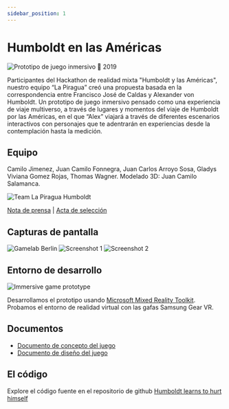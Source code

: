 ```yaml
---
sidebar_position: 1
---
```


# Humboldt en las Américas

![Prototipo de juego inmersivo](https://jcarroyos-portfolio.s3.amazonaws.com/docs/9LcCw95utQF_720.png)
📆 2019

Participantes del Hackathon de realidad mixta "Humboldt y las Américas", nuestro equipo “La Piragua” creó una propuesta basada en la correspondencia entre Francisco José de Caldas y Alexander von Humboldt. Un prototipo de juego inmersivo pensado como una experiencia de viaje multiverso, a través de lugares y momentos del viaje de Humboldt por las Américas, en el que “Alex” viajará a través de diferentes escenarios interactivos con personajes que te adentrarán en experiencias desde la contemplación hasta la medición.

## Equipo

Camilo Jimenez, Juan Camilo Fonnegra, Juan Carlos Arroyo Sosa, Gladys Viviana Gomez Rojas, Thomas Wagner. Modelado 3D: Juan Camilo Salamanca.

![Team La Piragua Humboldt](https://jcarroyos-portfolio.s3.amazonaws.com/docs/team-killing-humboldt.jpg)

[Nota de prensa](https://www.goethe.de/prj/hya/es/inh/hackaton2.html "En Colombia, la Hackatón de realidad mixta “Humboldt y las Américas” ya tiene ganador") | [Acta de selección](https://www.goethe.de/prj/hya/es/inh/hacka.html "Estos son los seleccionados de México, Colombia y Perú para participar en la Hackatón de realidad mixta")

## Capturas de pantalla

![Gamelab Berlin](https://jcarroyos-portfolio.s3.amazonaws.com/docs/gamelab-berlin.jpg)
![Screenshot 1](https://jcarroyos-portfolio.s3.amazonaws.com/docs/screenshot_01.png)
![Screenshot 2](https://jcarroyos-portfolio.s3.amazonaws.com/docs/screenshot_02.jpg)

## Entorno de desarrollo

![Immersive game prototype](https://jcarroyos-portfolio.s3.amazonaws.com/docs/viviana.jpg)

Desarrollamos el prototipo usando [Microsoft Mixed Reality Toolkit](https://github.com/microsoft/MixedRealityToolkit-Unity). Probamos el entorno de realidad virtual con las gafas Samsung Gear VR.

## Documentos

- [Documento de concepto del juego](https://jcarroyos-portfolio.s3.amazonaws.com/docs/Killing%20Alex%20Game%20Concept%20Document.pdf)
- [Documento de diseño del juego](https://jcarroyos-portfolio.s3.amazonaws.com/docs/Killing%20Alex%20Game%20Design%20Document.pdf)

## El código

Explore el código fuente en el repositorio de github [Humboldt learns to hurt himself](https://github.com/jcarroyos/MPV_Humboldt-learns-to-hurt-himself)
